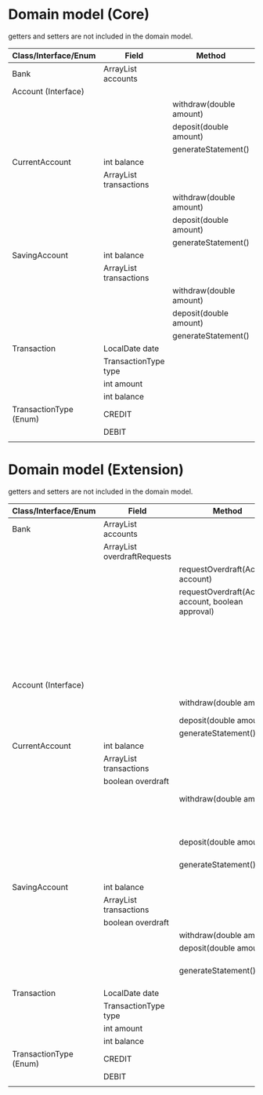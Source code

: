 # Domain model (Core)
getters and setters are not included in the domain model.

| Class/Interface/Enum   | Field                               | Method                  | Scenario | Outcome |
|------------------------|-------------------------------------|-------------------------|----------|---------|
| Bank                   | ArrayList<Account> accounts         |                         |          |         |
| Account (Interface)    |                                     |                         |          |         |
|                        |                                     | withdraw(double amount) |          | void    |
|                        |                                     | deposit(double amount)  |          | void    |
|                        |                                     | generateStatement()     |          |         |
| CurrentAccount         | int balance                         |                         |          |         |
|                        | ArrayList<Transaction> transactions |                         |          |         |
|                        |                                     | withdraw(double amount) |          | void    |
|                        |                                     | deposit(double amount)  |          | void    |
|                        |                                     | generateStatement()     |          | print   |
| SavingAccount          | int balance                         |                         |          |         |
|                        | ArrayList<Transaction> transactions |                         |          |         |
|                        |                                     | withdraw(double amount) |          | void    |
|                        |                                     | deposit(double amount)  |          | void    |
|                        |                                     | generateStatement()     |          | print   |
| Transaction            | LocalDate date                      |                         |          |         |
|                        | TransactionType type                |                         |          |         |
|                        | int amount                          |                         |          |         |
|                        | int balance                         |                         |          |         |
| TransactionType (Enum) | CREDIT                              |                         |          |         |
|                        | DEBIT                               |                         |          |         |
|                        |                                     |                         |          |         |

# Domain model (Extension)
getters and setters are not included in the domain model.

| Class/Interface/Enum   | Field                                | Method                                              | Scenario                     | Outcome                |
|------------------------|--------------------------------------|-----------------------------------------------------|------------------------------|------------------------|
| Bank                   | ArrayList<Account> accounts          |                                                     |                              |                        |
|                        | ArrayList<Account> overdraftRequests |                                                     |                              |                        |
|                        |                                      | requestOverdraft(Account account)                   | request for overdraft        |                        |
|                        |                                      | requestOverdraft(Account account, boolean approval) | Overdraft request approval   | Approved               |
|                        |                                      |                                                     |                              | Rejected               |
|                        |                                      |                                                     |                              | Overdraft not allowed  |
|                        |                                      |                                                     |                              | Invalid request        |
|                        |                                      |                                                     |                              |                        |
| Account (Interface)    |                                      |                                                     |                              |                        |
|                        |                                      | withdraw(double amount)                             |                              | String message         |
|                        |                                      | deposit(double amount)                              |                              | void                   |
|                        |                                      | generateStatement()                                 |                              | print                  |
| CurrentAccount         | int balance                          |                                                     |                              |                        |
|                        | ArrayList<Transaction> transactions  |                                                     |                              |                        |
|                        | boolean overdraft                    |                                                     |                              |                        |
|                        |                                      | withdraw(double amount)                             | Withdrawal of funds          | Transaction succeeded  |
|                        |                                      |                                                     |                              | Overdraft not allowed  |
|                        |                                      |                                                     |                              |                        |
|                        |                                      | deposit(double amount)                              |                              | void                   |
|                        |                                      | generateStatement()                                 | Generation of bank statement | print                  |
| SavingAccount          | int balance                          |                                                     |                              |                        |
|                        | ArrayList<Transaction> transactions  |                                                     |                              |                        |
|                        | boolean overdraft                    |                                                     |                              |                        |
|                        |                                      | withdraw(double amount)                             |                              | void                   |
|                        |                                      | deposit(double amount)                              |                              | void                   |
|                        |                                      | generateStatement()                                 | Generation of bank statement | print                  |
| Transaction            | LocalDate date                       |                                                     |                              |                        |
|                        | TransactionType type                 |                                                     |                              |                        |
|                        | int amount                           |                                                     |                              |                        |
|                        | int balance                          |                                                     |                              |                        |
| TransactionType (Enum) | CREDIT                               |                                                     |                              |                        |
|                        | DEBIT                                |                                                     |                              |                        |
|                        |                                      |                                                     |                              |                        |








